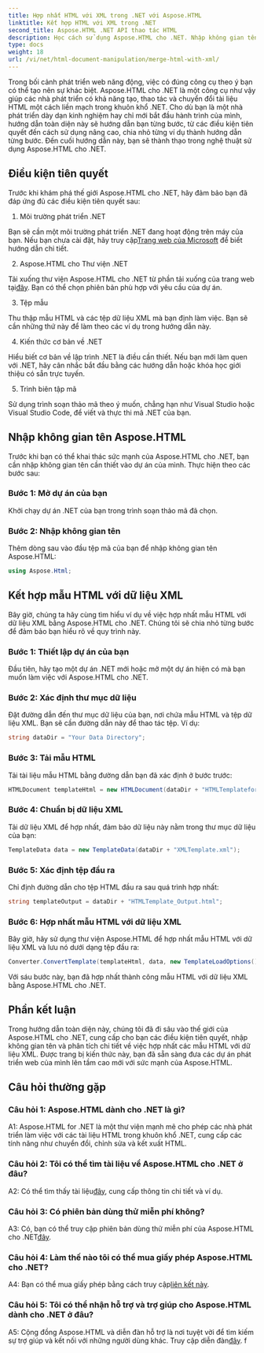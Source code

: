 ```yaml
---
title: Hợp nhất HTML với XML trong .NET với Aspose.HTML
linktitle: Kết hợp HTML với XML trong .NET
second_title: Aspose.HTML .NET API thao tác HTML
description: Học cách sử dụng Aspose.HTML cho .NET. Nhập không gian tên, hợp nhất HTML với XML và nâng cao kỹ năng phát triển web của bạn với hướng dẫn toàn diện này.
type: docs
weight: 18
url: /vi/net/html-document-manipulation/merge-html-with-xml/
---
```


Trong bối cảnh phát triển web năng động, việc có đúng công cụ theo ý bạn có thể tạo nên sự khác biệt. Aspose.HTML cho .NET là một công cụ như vậy giúp các nhà phát triển có khả năng tạo, thao tác và chuyển đổi tài liệu HTML một cách liền mạch trong khuôn khổ .NET. Cho dù bạn là một nhà phát triển dày dạn kinh nghiệm hay chỉ mới bắt đầu hành trình của mình, hướng dẫn toàn diện này sẽ hướng dẫn bạn từng bước, từ các điều kiện tiên quyết đến cách sử dụng nâng cao, chia nhỏ từng ví dụ thành hướng dẫn từng bước. Đến cuối hướng dẫn này, bạn sẽ thành thạo trong nghệ thuật sử dụng Aspose.HTML cho .NET.

## Điều kiện tiên quyết

Trước khi khám phá thế giới Aspose.HTML cho .NET, hãy đảm bảo bạn đã đáp ứng đủ các điều kiện tiên quyết sau:

1. Môi trường phát triển .NET

Bạn sẽ cần một môi trường phát triển .NET đang hoạt động trên máy của bạn. Nếu bạn chưa cài đặt, hãy truy cập[Trang web của Microsoft](https://docs.microsoft.com/en-us/dotnet/core/install/) để biết hướng dẫn chi tiết.

2. Aspose.HTML cho Thư viện .NET

 Tải xuống thư viện Aspose.HTML cho .NET từ phần tải xuống của trang web tại[đây](https://releases.aspose.com/html/net/). Bạn có thể chọn phiên bản phù hợp với yêu cầu của dự án.

3. Tệp mẫu

Thu thập mẫu HTML và các tệp dữ liệu XML mà bạn định làm việc. Bạn sẽ cần những thứ này để làm theo các ví dụ trong hướng dẫn này.

4. Kiến thức cơ bản về .NET

Hiểu biết cơ bản về lập trình .NET là điều cần thiết. Nếu bạn mới làm quen với .NET, hãy cân nhắc bắt đầu bằng các hướng dẫn hoặc khóa học giới thiệu có sẵn trực tuyến.

5. Trình biên tập mã

Sử dụng trình soạn thảo mã theo ý muốn, chẳng hạn như Visual Studio hoặc Visual Studio Code, để viết và thực thi mã .NET của bạn.

## Nhập không gian tên Aspose.HTML

Trước khi bạn có thể khai thác sức mạnh của Aspose.HTML cho .NET, bạn cần nhập không gian tên cần thiết vào dự án của mình. Thực hiện theo các bước sau:

### Bước 1: Mở dự án của bạn

Khởi chạy dự án .NET của bạn trong trình soạn thảo mã đã chọn.

### Bước 2: Nhập không gian tên

Thêm dòng sau vào đầu tệp mã của bạn để nhập không gian tên Aspose.HTML:

```csharp
using Aspose.Html;
```

## Kết hợp mẫu HTML với dữ liệu XML

Bây giờ, chúng ta hãy cùng tìm hiểu ví dụ về việc hợp nhất mẫu HTML với dữ liệu XML bằng Aspose.HTML cho .NET. Chúng tôi sẽ chia nhỏ từng bước để đảm bảo bạn hiểu rõ về quy trình này.

### Bước 1: Thiết lập dự án của bạn

Đầu tiên, hãy tạo một dự án .NET mới hoặc mở một dự án hiện có mà bạn muốn làm việc với Aspose.HTML cho .NET.

### Bước 2: Xác định thư mục dữ liệu

Đặt đường dẫn đến thư mục dữ liệu của bạn, nơi chứa mẫu HTML và tệp dữ liệu XML. Bạn sẽ cần đường dẫn này để thao tác tệp. Ví dụ:

```csharp
string dataDir = "Your Data Directory";
```

### Bước 3: Tải mẫu HTML

Tải tài liệu mẫu HTML bằng đường dẫn bạn đã xác định ở bước trước:

```csharp
HTMLDocument templateHtml = new HTMLDocument(dataDir + "HTMLTemplateforXML.html");
```

### Bước 4: Chuẩn bị dữ liệu XML

Tải dữ liệu XML để hợp nhất, đảm bảo dữ liệu này nằm trong thư mục dữ liệu của bạn:

```csharp
TemplateData data = new TemplateData(dataDir + "XMLTemplate.xml");
```

### Bước 5: Xác định tệp đầu ra

Chỉ định đường dẫn cho tệp HTML đầu ra sau quá trình hợp nhất:

```csharp
string templateOutput = dataDir + "HTMLTemplate_Output.html";
```

### Bước 6: Hợp nhất mẫu HTML với dữ liệu XML

Bây giờ, hãy sử dụng thư viện Aspose.HTML để hợp nhất mẫu HTML với dữ liệu XML và lưu nó dưới dạng tệp đầu ra:

```csharp
Converter.ConvertTemplate(templateHtml, data, new TemplateLoadOptions(), templateOutput);
```

Với sáu bước này, bạn đã hợp nhất thành công mẫu HTML với dữ liệu XML bằng Aspose.HTML cho .NET.

## Phần kết luận

Trong hướng dẫn toàn diện này, chúng tôi đã đi sâu vào thế giới của Aspose.HTML cho .NET, cung cấp cho bạn các điều kiện tiên quyết, nhập không gian tên và phân tích chi tiết về việc hợp nhất các mẫu HTML với dữ liệu XML. Được trang bị kiến thức này, bạn đã sẵn sàng đưa các dự án phát triển web của mình lên tầm cao mới với sức mạnh của Aspose.HTML.

## Câu hỏi thường gặp

### Câu hỏi 1: Aspose.HTML dành cho .NET là gì?

A1: Aspose.HTML for .NET là một thư viện mạnh mẽ cho phép các nhà phát triển làm việc với các tài liệu HTML trong khuôn khổ .NET, cung cấp các tính năng như chuyển đổi, chỉnh sửa và kết xuất HTML.

### Câu hỏi 2: Tôi có thể tìm tài liệu về Aspose.HTML cho .NET ở đâu?

 A2: Có thể tìm thấy tài liệu[đây](https://reference.aspose.com/html/net/), cung cấp thông tin chi tiết và ví dụ.

### Câu hỏi 3: Có phiên bản dùng thử miễn phí không?

 A3: Có, bạn có thể truy cập phiên bản dùng thử miễn phí của Aspose.HTML cho .NET[đây](https://releases.aspose.com/).

### Câu hỏi 4: Làm thế nào tôi có thể mua giấy phép Aspose.HTML cho .NET?

 A4: Bạn có thể mua giấy phép bằng cách truy cập[liên kết này](https://purchase.aspose.com/buy).

### Câu hỏi 5: Tôi có thể nhận hỗ trợ và trợ giúp cho Aspose.HTML dành cho .NET ở đâu?

 A5: Cộng đồng Aspose.HTML và diễn đàn hỗ trợ là nơi tuyệt vời để tìm kiếm sự trợ giúp và kết nối với những người dùng khác. Truy cập diễn đàn[đây](https://forum.aspose.com/).
f